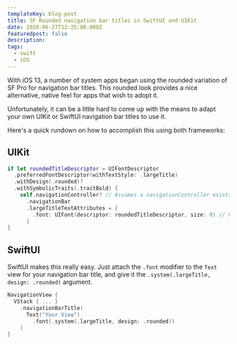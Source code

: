 ```yaml
---
templateKey: blog-post
title: SF Rounded navigation bar titles in SwiftUI and UIKit
date: 2020-06-27T12:25:00.000Z
featuredpost: false
description:
tags:
  - swift
  - iOS
---
```


With iOS 13, a number of system apps began using the rounded variation of SF Pro for navigation bar titles. This rounded look provides a nice alternative, native feel for apps that wish to adopt it.

Unfortunately, it can be a little hard to come up with the means to adapt your own UIKit or SwiftUI navigation bar titles to use it.

Here's a quick rundown on how to accomplish this using both frameworks:

## UIKit

```swift
if let roundedTitleDescriptor = UIFontDescriptor
  .preferredFontDescriptor(withTextStyle: .largeTitle)
  .withDesign(.rounded)?
  .withSymbolicTraits(.traitBold) {
    self.navigationController? // Assumes a navigationController exists on the current view
      .navigationBar
      .largeTitleTextAttributes = [
        .font: UIFont(descriptor: roundedTitleDescriptor, size: 0) // Note that 'size: 0' maintains the system size class
      ]
}
```

## SwiftUI

SwiftUI makes this really easy. Just attach the `.font` modifier to the `Text` view for your navigation bar title, and give it the `.system(.largeTitle, design: .rounded)` argument.

```swift
NavigationView {
  VStack { ... }
    .navigationBarTitle(
      Text("Your View")
        .font(.system(.largeTitle, design: .rounded))
    )
}
```
